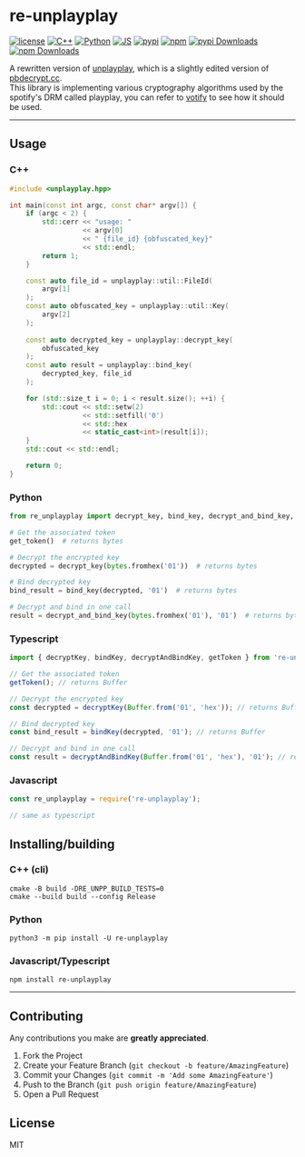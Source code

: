 # re-unplayplay

[![license](https://img.shields.io/github/license/es3n1n/re-unplayplay.svg)](https://github.com/es3n1n/re-unplayplay/blob/naster/LICENSE)
[![C++](https://github.com/es3n1n/re-unplayplay/actions/workflows/cxx.yml/badge.svg)](https://github.com/es3n1n/re-unplayplay/actions/workflows/cxx.yml)
[![Python](https://github.com/es3n1n/re-unplayplay/actions/workflows/python.yml/badge.svg)](https://github.com/es3n1n/re-unplayplay/actions/workflows/python.yml)
[![JS](https://github.com/es3n1n/re-unplayplay/actions/workflows/js.yml/badge.svg)](https://github.com/es3n1n/re-unplayplay/actions/workflows/js.yml)
[![pypi](https://img.shields.io/pypi/v/re-unplayplay.svg)](https://pypi.python.org/pypi/re-unplayplay)
[![npm](https://img.shields.io/npm/v/re-unplayplay)](https://www.npmjs.com/package/re-unplayplay)
[![pypi Downloads](https://static.pepy.tech/badge/re-unplayplay/month)](https://pepy.tech/project/re-unplayplay)
[![npm Downloads](https://img.shields.io/npm/dw/re-unplayplay)](https://www.npmjs.com/package/re-unplayplay)

A rewritten version of [unplayplay](https://git.gay/uhwot/unplayplay), which is a slightly edited version of [pbdecrypt.cc](https://github.com/baltitenger/spsync/blob/master/ppdecrypt.cc). \
This library is implementing various cryptography algorithms used by the spotify's DRM called playplay, 
you can refer to [votify](https://github.com/glomatico/votify) to see how it should be used.

___
## Usage

### C++

```cpp
#include <unplayplay.hpp>

int main(const int argc, const char* argv[]) {
    if (argc < 2) {
        std::cerr << "usage: " 
                  << argv[0] 
                  << " {file_id} {obfuscated_key}" 
                  << std::endl;
        return 1;
    }

    const auto file_id = unplayplay::util::FileId(
        argv[1]
    );
    const auto obfuscated_key = unplayplay::util::Key(
        argv[2]
    );
    
    const auto decrypted_key = unplayplay::decrypt_key(
        obfuscated_key
    );
    const auto result = unplayplay::bind_key(
        decrypted_key, file_id
    );

    for (std::size_t i = 0; i < result.size(); ++i) {
        std::cout << std::setw(2) 
                  << std::setfill('0') 
                  << std::hex 
                  << static_cast<int>(result[i]);
    }
    std::cout << std::endl;

    return 0;
}
```

### Python

```python
from re_unplayplay import decrypt_key, bind_key, decrypt_and_bind_key, get_token

# Get the associated token
get_token()  # returns bytes

# Decrypt the encrypted key
decrypted = decrypt_key(bytes.fromhex('01'))  # returns bytes

# Bind decrypted key
bind_result = bind_key(decrypted, '01')  # returns bytes

# Decrypt and bind in one call
result = decrypt_and_bind_key(bytes.fromhex('01'), '01')  # returns bytes
```

### Typescript

```typescript
import { decryptKey, bindKey, decryptAndBindKey, getToken } from 're-unplayplay';

// Get the associated token
getToken(); // returns Buffer

// Decrypt the encrypted key
const decrypted = decryptKey(Buffer.from('01', 'hex')); // returns Buffer

// Bind decrypted key
const bind_result = bindKey(decrypted, '01'); // returns Buffer

// Decrypt and bind in one call
const result = decryptAndBindKey(Buffer.from('01', 'hex'), '01'); // returns Buffer
```

### Javascript

```javascript
const re_unplayplay = require('re-unplayplay');

// same as typescript
```

## Installing/building

### C++ (cli)

```commandline
cmake -B build -DRE_UNPP_BUILD_TESTS=0
cmake --build build --config Release
```

### Python

```commandline
python3 -m pip install -U re-unplayplay
```

### Javascript/Typescript

```commandline
npm install re-unplayplay
```

___
## Contributing

Any contributions you make are **greatly appreciated**.

1. Fork the Project
2. Create your Feature Branch (`git checkout -b feature/AmazingFeature`)
3. Commit your Changes (`git commit -m 'Add some AmazingFeature'`)
4. Push to the Branch (`git push origin feature/AmazingFeature`)
5. Open a Pull Request

## License

MIT
